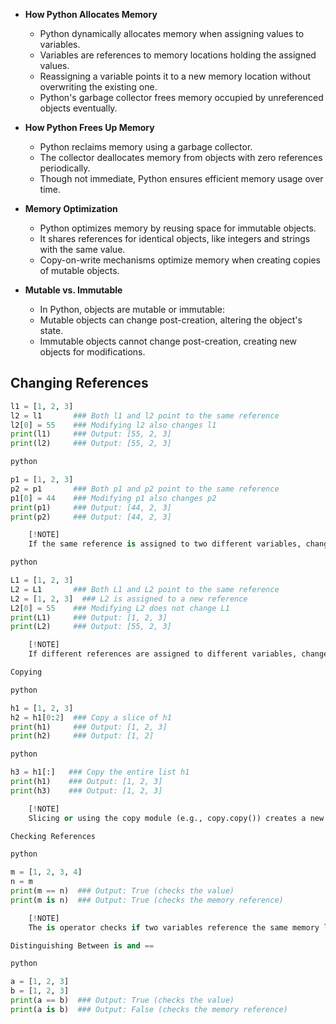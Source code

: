 * **How Python Allocates Memory**
  - Python dynamically allocates memory when assigning values to variables.
  - Variables are references to memory locations holding the assigned values.
  - Reassigning a variable points it to a new memory location without overwriting the existing one.
  - Python's garbage collector frees memory occupied by unreferenced objects eventually.

* **How Python Frees Up Memory**
  - Python reclaims memory using a garbage collector.
  - The collector deallocates memory from objects with zero references periodically.
  - Though not immediate, Python ensures efficient memory usage over time.

* **Memory Optimization**
  - Python optimizes memory by reusing space for immutable objects.
  - It shares references for identical objects, like integers and strings with the same value.
  - Copy-on-write mechanisms optimize memory when creating copies of mutable objects.

* **Mutable vs. Immutable**
  - In Python, objects are mutable or immutable:
  - Mutable objects can change post-creation, altering the object's state.
  - Immutable objects cannot change post-creation, creating new objects for modifications.


## Changing References

```python
l1 = [1, 2, 3]
l2 = l1       ### Both l1 and l2 point to the same reference
l2[0] = 55    ### Modifying l2 also changes l1
print(l1)     ### Output: [55, 2, 3]
print(l2)     ### Output: [55, 2, 3]

python

p1 = [1, 2, 3]
p2 = p1       ### Both p1 and p2 point to the same reference
p1[0] = 44    ### Modifying p1 also changes p2
print(p1)     ### Output: [44, 2, 3]
print(p2)     ### Output: [44, 2, 3]

    [!NOTE]
    If the same reference is assigned to two different variables, changes made to one affect the other.

python

L1 = [1, 2, 3]
L2 = L1       ### Both L1 and L2 point to the same reference
L2 = [1, 2, 3]  ### L2 is assigned to a new reference
L2[0] = 55    ### Modifying L2 does not change L1
print(L1)     ### Output: [1, 2, 3]
print(L2)     ### Output: [55, 2, 3]

    [!NOTE]
    If different references are assigned to different variables, changes made to one do not affect the other.

Copying

python

h1 = [1, 2, 3]
h2 = h1[0:2]  ### Copy a slice of h1
print(h1)     ### Output: [1, 2, 3]
print(h2)     ### Output: [1, 2]

python

h3 = h1[:]   ### Copy the entire list h1
print(h1)    ### Output: [1, 2, 3]
print(h3)    ### Output: [1, 2, 3]

    [!NOTE]
    Slicing or using the copy module (e.g., copy.copy()) creates a new copy of the list.

Checking References

python

m = [1, 2, 3, 4]
n = m
print(m == n)  ### Output: True (checks the value)
print(m is n)  ### Output: True (checks the memory reference)

    [!NOTE]
    The is operator checks if two variables reference the same memory location.

Distinguishing Between is and ==

python

a = [1, 2, 3]
b = [1, 2, 3]
print(a == b)  ### Output: True (checks the value)
print(a is b)  ### Output: False (checks the memory reference)

